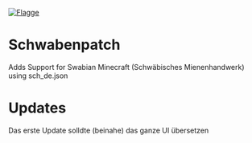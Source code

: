 [![Flagge](https://upload.wikimedia.org/wikipedia/commons/4/41/Flag_of_Baden-W%C3%BCrttemberg_%28state%2C_lesser_arms%29.svg 'Flagge')](https://www.baden-wuerttemberg.de)
# Schwabenpatch
Adds Support for Swabian Minecraft (Schwäbisches Mienenhandwerk) using sch_de.json

# Updates
Das erste Update solldte (beinahe) das ganze UI übersetzen